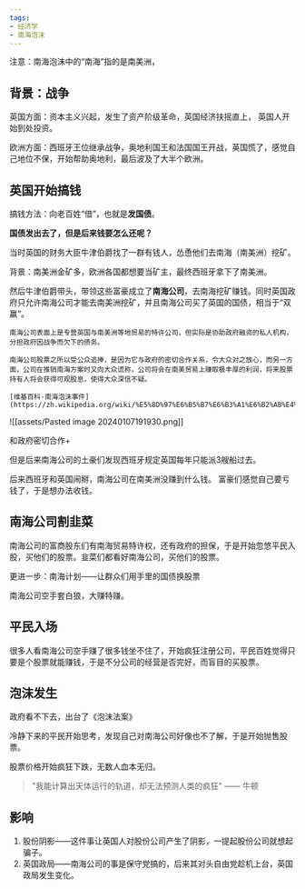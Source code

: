 ```yaml
---
tags: 
- 经济学
- 南海泡沫
---
```


注意：南海泡沫中的“南海”指的是南美洲，

## 背景：战争

英国方面：资本主义兴起，发生了资产阶级革命，英国经济扶摇直上， 英国人开始到处投资。

欧洲方面：西班牙王位继承战争，奥地利国王和法国国王开战，英国慌了，感觉自己地位不保，开始帮助奥地利，最后波及了大半个欧洲。

## 英国开始搞钱

搞钱方法：向老百姓“借”，也就是**发国债**。

**国债发出去了，但是后来钱要怎么还呢？**

当时英国的财务大臣牛津伯爵找了一群有钱人，怂恿他们去南海（南美洲）挖矿。

背景：南美洲金矿多，欧洲各国都想要当矿主，最终西班牙拿下了南美洲。

然后牛津伯爵带头，带领这些富豪成立了**南海公司**，去南海挖矿赚钱。同时英国政府只允许南海公司才能去南美洲挖矿，并且南海公司买了英国的国债，相当于“双赢”。

```ad-cite
南海公司表面上是专营英国与南美洲等地贸易的特许公司，但实际是协助政府融资的私人机构，分担政府因战争而欠下的债务。

南海公司股票之所以受公众追捧，是因为它与政府的密切合作关系，令大众对之放心，而另一方面，公司在推销南海方案时又向大众谎称，公司将会在南美贸易上赚取极丰厚的利润，将来股票持有人将会获得可观股息，使得大众深信不疑。

[维基百科-南海泡沫事件](https://zh.wikipedia.org/wiki/%E5%8D%97%E6%B5%B7%E6%B3%A1%E6%B2%AB%E4%BA%8B%E4%BB%B6)
```

![[assets/Pasted image 20240107191930.png]]

和政府密切合作+

但是后来南海公司的土豪们发现西班牙规定英国每年只能派3艘船过去。

后来西班牙和英国闹掰，南海公司在南美洲没赚到什么钱。
富豪们感觉自己要亏钱了，于是想办法收钱。

## 南海公司割韭菜

南海公司的富商股东们有南海贸易特许权，还有政府的担保，于是开始忽悠平民入股，买他们的股票。韭菜们都看好南海公司，买他们的股票。

更进一步：南海计划——让群众们用手里的国债换股票

南海公司空手套白狼，大赚特赚。

## 平民入场

很多人看南海公司空手赚了很多钱坐不住了，开始疯狂注册公司，平民百姓觉得只要是个股票就能赚钱，于是不分公司的经营是否完好，而盲目的买股票。

## 泡沫发生

政府看不下去，出台了《泡沫法案》

冷静下来的平民开始思考，发现自己对南海公司好像也不了解，于是开始抛售股票。

股票价格开始疯狂下跌，无数人血本无归。

> "我能计算出天体运行的轨道，却无法预测人类的疯狂" —— 牛顿

## 影响

1. 股份阴影——这件事让英国人对股份公司产生了阴影，一提起股份公司就想起骗子。
2. 英国政局——南海公司的事是保守党搞的，后来其对头自由党趁机上台，英国政局发生变化。
